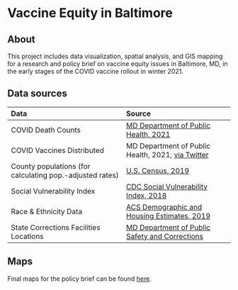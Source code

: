 # Vaccine Equity in Baltimore

## About
This project includes data visualization, spatial analysis, and GIS mapping for a research and policy brief on vaccine equity issues in Baltimore, MD, in the early stages of the COVID vaccine rollout in winter 2021. 

## Data sources

| Data | Source |
|:-----|:-------|
| COVID Death Counts | [MD Department of Public Health, 2021](https://coronavirus.maryland.gov/) |
| COVID Vaccines Distributed | MD Department of Public Health, 2021, [via Twitter](https://twitter.com/riccimike/status/1357699664393375745) |
| County populations (for calculating pop.-adjusted rates) | [U.S. Census, 2019](https://www.census.gov/data/datasets/time-series/demo/popest/2010s-counties-total.html) |
| Social Vulnerability Index | [CDC Social Vulnerability Index, 2018](https://www.atsdr.cdc.gov/placeandhealth/svi/index.html)
| Race & Ethnicity Data | [ACS Demographic and Housing Estimates, 2019](https://data.census.gov/cedsci/table?q=Baltimore%20County,%20Maryland%20Race%20and%20Ethnicity&tid=ACSDP1Y2019.DP05&hidePreview=false)
| State Corrections Facilities Locations | [MD Department of Public Safety and Corrections](https://data.imap.maryland.gov/datasets/ceb79ec747c64368b69f588b1962692c_1)


## Maps

Final maps for the policy brief can be found [here](https://github.com/spaykin/vaccine_equity_baltimore/tree/master/maps).


